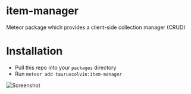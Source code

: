 # item-manager
Meteor package which provides a client-side collection manager (CRUD)

# Installation

- Pull this repo into your `packages` directory
- Run `meteor add tauruscolvin:item-manager`

![Screenshot](https://dl.dropboxusercontent.com/s/uwlw21p0q5ysq7y/2015-08-17%20at%201.30%20AM%202x.png)
